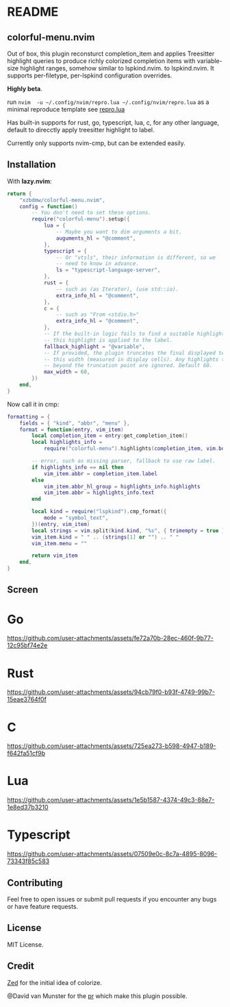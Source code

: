 # README

## colorful-menu.nvim

Out of box, this plugin reconsturct completion_item and applies Treesitter highlight queries to 
produce richly colorized completion items with variable-size highlight ranges, somehow similar
to lspkind.nvim.
to lspkind.nvim. It supports per-filetype, per-lspkind configuration overrides.

**Highly beta**.

run `nvim  -u ~/.config/nvim/repro.lua ~/.config/nvim/repro.lua` as a minimal reproduce template
see [repro.lua](https://github.com/xzbdmw/colorful-menu.nvim/blob/master/repro.lua)



Has built-in supports for rust, go, typescript, lua, c, for any other language, default to direcctly
apply treesitter highlight to label.

Currently only supports nvim-cmp, but can be extended easily.

## Installation

With **lazy.nvim**:

```lua
return {
    "xzbdmw/colorful-menu.nvim",
    config = function()
        -- You don't need to set these options.
        require("colorful-menu").setup({
            lua = {
                -- Maybe you want to dim arguments a bit.
                auguments_hl = "@comment",
            },
            typescript = {
                -- Or "vtsls", their information is different, so we
                -- need to know in advance.
                ls = "typescript-language-server",
            },
            rust = {
                -- such as (as Iterator), (use std::io).
                extra_info_hl = "@comment",
            },
            c = {
                -- such as "From <stdio.h>"
                extra_info_hl = "@comment",
            },
            -- If the built-in logic fails to find a suitable highlight group,
            -- this highlight is applied to the label.
            fallback_highlight = "@variable",
            -- If provided, the plugin truncates the final displayed text to
            -- this width (measured in display cells). Any highlights that extend
            -- beyond the truncation point are ignored. Default 60.
            max_width = 60,
        })
    end,
}
```

Now call it in cmp:

```lua
formatting = {
    fields = { "kind", "abbr", "menu" },
    format = function(entry, vim_item)
        local completion_item = entry:get_completion_item()
        local highlights_info =
            require("colorful-menu").highlights(completion_item, vim.bo.filetype)

		-- error, such as missing parser, fallback to use raw label.
        if highlights_info == nil then
            vim_item.abbr = completion_item.label
        else
            vim_item.abbr_hl_group = highlights_info.highlights
            vim_item.abbr = highlights_info.text
        end

        local kind = require("lspkind").cmp_format({
            mode = "symbol_text",
        })(entry, vim_item)
        local strings = vim.split(kind.kind, "%s", { trimempty = true })
        vim_item.kind = " " .. (strings[1] or "") .. " "
        vim_item.menu = ""

        return vim_item
    end,
}
```

## Screen

# Go


https://github.com/user-attachments/assets/fe72a70b-28ec-460f-9b77-12c95bf74e2e

# Rust



https://github.com/user-attachments/assets/94cb79f0-b93f-4749-99b7-15eae3764f0f


# C



https://github.com/user-attachments/assets/725ea273-b598-4947-b189-f642fa51cf9b




# Lua


https://github.com/user-attachments/assets/1e5b1587-4374-49c3-88e7-1e8ed37b3210

# Typescript


https://github.com/user-attachments/assets/07509e0c-8c7a-4895-8096-73343f85c583



## Contributing

Feel free to open issues or submit pull requests if you encounter any bugs or have feature requests.  

## License

MIT License.  

## Credit
[Zed](https://github.com/zed-industries/zed) for the initial idea of colorize.

@David van Munster for the [pr](https://github.com/hrsh7th/nvim-cmp/pull/1972) which make this plugin possible.

